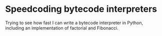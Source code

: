 # Speedcoding bytecode interpreters

Trying to see how fast I can write a bytecode interpreter in
Python, including an implementation of factorial and Fibonacci.
